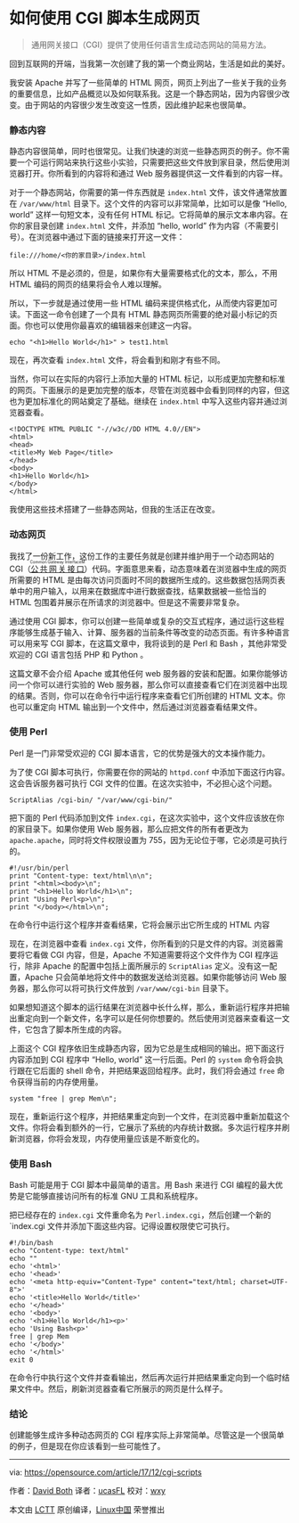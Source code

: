 如何使用 CGI 脚本生成网页
======
> 通用网关接口（CGI）提供了使用任何语言生成动态网站的简易方法。

回到互联网的开端，当我第一次创建了我的第一个商业网站，生活是如此的美好。

我安装 Apache 并写了一些简单的 HTML 网页，网页上列出了一些关于我的业务的重要信息，比如产品概览以及如何联系我。这是一个静态网站，因为内容很少改变。由于网站的内容很少发生改变这一性质，因此维护起来也很简单。

### 静态内容

静态内容很简单，同时也很常见。让我们快速的浏览一些静态网页的例子。你不需要一个可运行网站来执行这些小实验，只需要把这些文件放到家目录，然后使用浏览器打开。你所看到的内容将和通过 Web 服务器提供这一文件看到的内容一样。

对于一个静态网站，你需要的第一件东西就是 `index.html` 文件，该文件通常放置在 `/var/www/html` 目录下。这个文件的内容可以非常简单，比如可以是像 “Hello, world” 这样一句短文本，没有任何 HTML 标记。它将简单的展示文本串内容。在你的家目录创建 `index.html` 文件，并添加 “hello, world” 作为内容（不需要引号）。在浏览器中通过下面的链接来打开这一文件：

```
file:///home/<你的家目录>/index.html
```

所以 HTML 不是必须的，但是，如果你有大量需要格式化的文本，那么，不用 HTML 编码的网页的结果将会令人难以理解。

所以，下一步就是通过使用一些 HTML 编码来提供格式化，从而使内容更加可读。下面这一命令创建了一个具有 HTML 静态网页所需要的绝对最小标记的页面。你也可以使用你最喜欢的编辑器来创建这一内容。

```
echo "<h1>Hello World</h1>" > test1.html
```

现在，再次查看 `index.html` 文件，将会看到和刚才有些不同。

当然，你可以在实际的内容行上添加大量的 HTML 标记，以形成更加完整和标准的网页。下面展示的是更加完整的版本，尽管在浏览器中会看到同样的内容，但这也为更加标准化的网站奠定了基础。继续在 `index.html` 中写入这些内容并通过浏览器查看。

```
<!DOCTYPE HTML PUBLIC "-//w3c//DD HTML 4.0//EN">
<html>
<head>
<title>My Web Page</title>
</head>
<body>
<h1>Hello World</h1>
</body>
</html>
```

我使用这些技术搭建了一些静态网站，但我的生活正在改变。

### 动态网页

我找了一份新工作，这份工作的主要任务就是创建并维护用于一个动态网站的 CGI（<ruby>[公共网关接口][6]<rt>Common Gateway InterfaceM</rt></ruby>）代码。字面意思来看，动态意味着在浏览器中生成的网页所需要的 HTML 是由每次访问页面时不同的数据所生成的。这些数据包括网页表单中的用户输入，以用来在数据库中进行数据查找，结果数据被一些恰当的 HTML 包围着并展示在所请求的浏览器中。但是这不需要非常复杂。

通过使用 CGI 脚本，你可以创建一些简单或复杂的交互式程序，通过运行这些程序能够生成基于输入、计算、服务器的当前条件等改变的动态页面。有许多种语言可以用来写 CGI 脚本，在这篇文章中，我将谈到的是 Perl 和 Bash ，其他非常受欢迎的 CGI 语言包括 PHP 和 Python 。

这篇文章不会介绍 Apache 或其他任何 web 服务器的安装和配置。如果你能够访问一个你可以进行实验的 Web 服务器，那么你可以直接查看它们在浏览器中出现的结果。否则，你可以在命令行中运行程序来查看它们所创建的 HTML 文本。你也可以重定向 HTML 输出到一个文件中，然后通过浏览器查看结果文件。

### 使用 Perl

Perl 是一门非常受欢迎的 CGI 脚本语言，它的优势是强大的文本操作能力。

为了使 CGI 脚本可执行，你需要在你的网站的 `httpd.conf` 中添加下面这行内容。这会告诉服务器可执行 CGI 文件的位置。在这次实验中，不必担心这个问题。

```
ScriptAlias /cgi-bin/ "/var/www/cgi-bin/"
```

把下面的 Perl 代码添加到文件 `index.cgi`，在这次实验中，这个文件应该放在你的家目录下。如果你使用 Web 服务器，那么应把文件的所有者更改为 `apache.apache`，同时将文件权限设置为 755，因为无论位于哪，它必须是可执行的。

```
#!/usr/bin/perl
print "Content-type: text/html\n\n";
print "<html><body>\n";
print "<h1>Hello World</h1>\n";
print "Using Perl<p>\n";
print "</body></html>\n";
```

在命令行中运行这个程序并查看结果，它将会展示出它所生成的 HTML 内容

现在，在浏览器中查看 `index.cgi` 文件，你所看到的只是文件的内容。浏览器需要将它看做 CGI 内容，但是，Apache 不知道需要将这个文件作为 CGI 程序运行，除非 Apache 的配置中包括上面所展示的 `ScriptAlias` 定义。没有这一配置，Apache 只会简单地将文件中的数据发送给浏览器。如果你能够访问 Web 服务器，那么你可以将可执行文件放到 `/var/www/cgi-bin` 目录下。

如果想知道这个脚本的运行结果在浏览器中长什么样，那么，重新运行程序并把输出重定向到一个新文件，名字可以是任何你想要的。然后使用浏览器来查看这一文件，它包含了脚本所生成的内容。

上面这个 CGI 程序依旧生成静态内容，因为它总是生成相同的输出。把下面这行内容添加到 CGI 程序中 “Hello, world” 这一行后面。Perl 的 `system` 命令将会执行跟在它后面的 shell 命令，并把结果返回给程序。此时，我们将会通过 `free` 命令获得当前的内存使用量。

```
system "free | grep Mem\n";
```

现在，重新运行这个程序，并把结果重定向到一个文件，在浏览器中重新加载这个文件。你将会看到额外的一行，它展示了系统的内存统计数据。多次运行程序并刷新浏览器，你将会发现，内存使用量应该是不断变化的。

### 使用 Bash

Bash 可能是用于 CGI 脚本中最简单的语言。用 Bash 来进行 CGI 编程的最大优势是它能够直接访问所有的标准 GNU 工具和系统程序。

把已经存在的 `index.cgi` 文件重命名为 `Perl.index.cgi`，然后创建一个新的 `index.cgi 文件并添加下面这些内容。记得设置权限使它可执行。

```
#!/bin/bash
echo "Content-type: text/html"
echo ""
echo '<html>'
echo '<head>'
echo '<meta http-equiv="Content-Type" content="text/html; charset=UTF-8">'
echo '<title>Hello World</title>'
echo '</head>'
echo '<body>'
echo '<h1>Hello World</h1><p>'
echo 'Using Bash<p>'
free | grep Mem
echo '</body>'
echo '</html>'
exit 0
```

在命令行中执行这个文件并查看输出，然后再次运行并把结果重定向到一个临时结果文件中。然后，刷新浏览器查看它所展示的网页是什么样子。

### 结论

创建能够生成许多种动态网页的 CGI 程序实际上非常简单。尽管这是一个很简单的例子，但是现在你应该看到一些可能性了。

--------------------------------------------------------------------------------

via: https://opensource.com/article/17/12/cgi-scripts

作者：[David Both][a]
译者：[ucasFL](https://github.com/ucasFL)
校对：[wxy](https://github.com/wxy)

本文由 [LCTT](https://github.com/LCTT/TranslateProject) 原创编译，[Linux中国](https://linux.cn/) 荣誉推出

[a]:https://opensource.com/users/dboth
[1]:http://december.com/html/4/element/html.html
[2]:http://december.com/html/4/element/head.html
[3]:http://december.com/html/4/element/title.html
[4]:http://december.com/html/4/element/body.html
[5]:http://december.com/html/4/element/h1.html
[6]:https://en.wikipedia.org/wiki/Common_Gateway_Interface
[7]:http://perldoc.perl.org/functions/system.html

